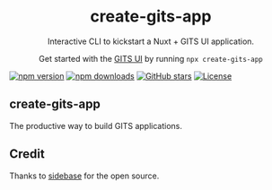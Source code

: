 <h1 align="center">
    create-gits-app
</h1>

<p align="center">
    Interactive CLI to kickstart a Nuxt + GITS UI application.
</p>

<p align="center">
  Get started with the <a target="_blank" href="https://gitsindonesia.github.io/ui-component/">GITS UI</a> by running <code>npx create-gits-app</code>
</p>

<p align="center">

[![npm version][npm-version-src]][npm-version-href]
[![npm downloads][npm-downloads-src]][npm-downloads-href]
[![GitHub stars](https://badgen.net/github/stars/gitsindonesia/ui-component)](https://github.com/gitsindonesia/ui-component/)
[![License][license-src]][license-href]

</p>

## create-gits-app

The productive way to build GITS applications.

<!-- Badges -->
[npm-version-src]: https://img.shields.io/npm/v/@gits-id/ui/latest.svg
[npm-version-href]: https://npmjs.com/package/@gits-id/ui

[npm-downloads-src]: https://img.shields.io/npm/dt/@gits-id/ui.svg
[npm-downloads-href]: https://npmjs.com/package/@gits-id/ui

[license-src]: https://img.shields.io/npm/l/@gits-id/ui.svg
[license-href]: https://npmjs.com/package/@gits-id/ui

## Credit

Thanks to [sidebase](https://sidebase.io) for the open source.
